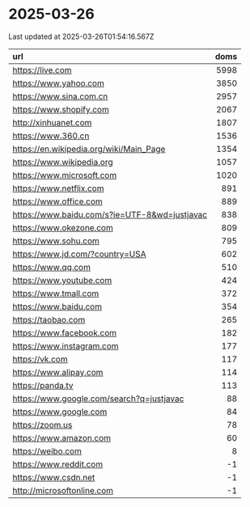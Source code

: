 # 2025-03-26

<!-- BEGIN -->
Last updated at 2025-03-26T01:54:16.567Z

url | doms
:- | -:
https://live.com | 5998
https://www.yahoo.com | 3850
https://www.sina.com.cn | 2957
https://www.shopify.com | 2067
http://xinhuanet.com | 1807
https://www.360.cn | 1536
https://en.wikipedia.org/wiki/Main_Page | 1354
https://www.wikipedia.org | 1057
https://www.microsoft.com | 1020
https://www.netflix.com | 891
https://www.office.com | 889
https://www.baidu.com/s?ie=UTF-8&wd=justjavac | 838
https://www.okezone.com | 809
https://www.sohu.com | 795
https://www.jd.com/?country=USA | 602
https://www.qq.com | 510
https://www.youtube.com | 424
https://www.tmall.com | 372
https://www.baidu.com | 354
https://taobao.com | 265
https://www.facebook.com | 182
https://www.instagram.com | 177
https://vk.com | 117
https://www.alipay.com | 114
https://panda.tv | 113
https://www.google.com/search?q=justjavac | 88
https://www.google.com | 84
https://zoom.us | 78
https://www.amazon.com | 60
https://weibo.com | 8
https://www.reddit.com | -1
https://www.csdn.net | -1
http://microsoftonline.com | -1
<!-- END -->
